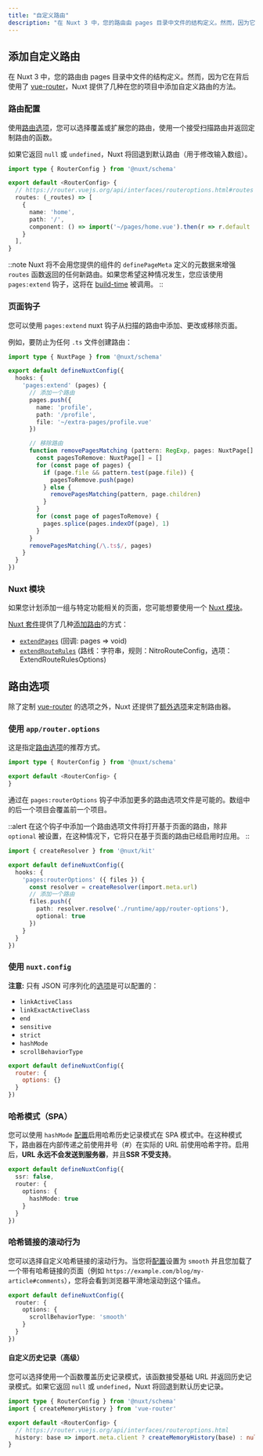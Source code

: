 ```yaml
---
title: "自定义路由"
description: "在 Nuxt 3 中，您的路由由 pages 目录中文件的结构定义。然而，因为它在背后使用了 vue-router，Nuxt 提供了几种在您的项目中添加自定义路由的方法。"
---
```


## 添加自定义路由

在 Nuxt 3 中，您的路由由 pages 目录中文件的结构定义。然而，因为它在背后使用了 [vue-router](https://router.vuejs.org)，Nuxt 提供了几种在您的项目中添加自定义路由的方法。

### 路由配置

使用[路由选项](/docs/guide/going-further/custom-routing#router-options)，您可以选择覆盖或扩展您的路由，使用一个接受扫描路由并返回定制路由的函数。

如果它返回 `null` 或 `undefined`，Nuxt 将回退到默认路由（用于修改输入数组）。

```ts [app/router.options.ts]
import type { RouterConfig } from '@nuxt/schema'

export default <RouterConfig> {
  // https://router.vuejs.org/api/interfaces/routeroptions.html#routes
  routes: (_routes) => [
    {
      name: 'home',
      path: '/',
      component: () => import('~/pages/home.vue').then(r => r.default || r)
    }
  ],
}
```

::note
Nuxt 将不会用您提供的组件的 `definePageMeta` 定义的元数据来增强 `routes` 函数返回的任何新路由。如果您希望这种情况发生，您应该使用 `pages:extend` 钩子，这将在 [build-time](/docs/api/advanced/hooks#nuxt-hooks-build-time) 被调用。
::

### 页面钩子

您可以使用 `pages:extend` nuxt 钩子从扫描的路由中添加、更改或移除页面。

例如，要防止为任何 `.ts` 文件创建路由：

```ts [nuxt.config.ts]
import type { NuxtPage } from '@nuxt/schema'

export default defineNuxtConfig({
  hooks: {
    'pages:extend' (pages) {
      // 添加一个路由
      pages.push({
        name: 'profile',
        path: '/profile',
        file: '~/extra-pages/profile.vue'
      })

      // 移除路由
      function removePagesMatching (pattern: RegExp, pages: NuxtPage[] = []) {
        const pagesToRemove: NuxtPage[] = []
        for (const page of pages) {
          if (page.file && pattern.test(page.file)) {
            pagesToRemove.push(page)
          } else {
            removePagesMatching(pattern, page.children)
          }
        }
        for (const page of pagesToRemove) {
          pages.splice(pages.indexOf(page), 1)
        }
      }
      removePagesMatching(/\.ts$/, pages)
    }
  }
})
```

### Nuxt 模块

如果您计划添加一组与特定功能相关的页面，您可能想要使用一个 [Nuxt 模块](/modules)。

[Nuxt 套件](/docs/guide/going-further/kit)提供了几种[添加路由](/docs/api/kit/pages)的方式：
- [`extendPages`](/docs/api/kit/pages#extendpages) (回调: pages => void)
- [`extendRouteRules`](/docs/api/kit/pages#extendrouterules) (路线：字符串，规则：NitroRouteConfig，选项：ExtendRouteRulesOptions)

## 路由选项

除了定制 [vue-router](https://router.vuejs.org/api/interfaces/routeroptions.html) 的选项之外，Nuxt 还提供了[额外选项](/docs/api/nuxt-config#router)来定制路由器。

### 使用 `app/router.options`

这是指定[路由选项](/docs/api/nuxt-config#router)的推荐方式。

```ts [app/router.options.ts]
import type { RouterConfig } from '@nuxt/schema'

export default <RouterConfig> {
}
```

通过在 `pages:routerOptions` 钩子中添加更多的路由选项文件是可能的。数组中的后一个项目会覆盖前一个项目。

::alert
在这个钩子中添加一个路由选项文件将打开基于页面的路由，除非 `optional` 被设置，在这种情况下，它将只在基于页面的路由已经启用时应用。
::

```ts [nuxt.config.ts]
import { createResolver } from '@nuxt/kit'

export default defineNuxtConfig({
  hooks: {
    'pages:routerOptions' ({ files }) {
      const resolver = createResolver(import.meta.url)
      // 添加一个路由
      files.push({
        path: resolver.resolve('./runtime/app/router-options'),
        optional: true
      })
    }
  }
})
```

### 使用 `nuxt.config`

**注意:** 只有 JSON 可序列化的[选项](/docs/api/nuxt-config#router)是可以配置的：

- `linkActiveClass`
- `linkExactActiveClass`
- `end`
- `sensitive`
- `strict`
- `hashMode`
- `scrollBehaviorType`

```js [nuxt.config]
export default defineNuxtConfig({
  router: {
    options: {}
  }
})
```

### 哈希模式（SPA）

您可以使用 `hashMode` [配置](/docs/api/nuxt-config#router)启用哈希历史记录模式在 SPA 模式中。在这种模式下，路由器在内部传递之前使用井号（#）在实际的 URL 前使用哈希字符。启用后，**URL 永远不会发送到服务器**，并且**SSR 不受支持**。

```ts [nuxt.config.ts]
export default defineNuxtConfig({
  ssr: false,
  router: {
    options: {
      hashMode: true
    }
  }
})
```

### 哈希链接的滚动行为

您可以选择自定义哈希链接的滚动行为。当您将[配置](/docs/api/nuxt-config#router)设置为 `smooth` 并且您加载了一个带有哈希链接的页面（例如 `https://example.com/blog/my-article#comments`），您将会看到浏览器平滑地滚动到这个锚点。

```ts [nuxt.config.ts]
export default defineNuxtConfig({
  router: {
    options: {
      scrollBehaviorType: 'smooth'
    }
  }
})
```

#### 自定义历史记录（高级）

您可以选择使用一个函数覆盖历史记录模式，该函数接受基础 URL 并返回历史记录模式。如果它返回 `null` 或 `undefined`，Nuxt 将回退到默认历史记录。

```ts [app/router.options.ts]
import type { RouterConfig } from '@nuxt/schema'
import { createMemoryHistory } from 'vue-router'

export default <RouterConfig> {
  // https://router.vuejs.org/api/interfaces/routeroptions.html
  history: base => import.meta.client ? createMemoryHistory(base) : null /* default */
}
```
